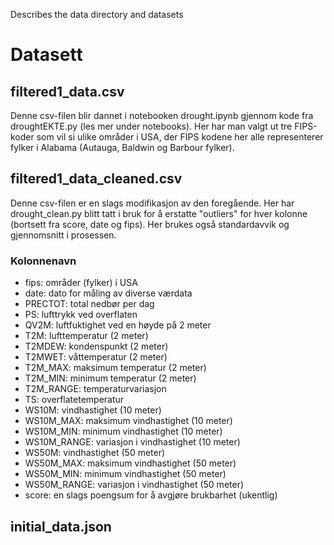 Describes the data directory and datasets

# Datasett

## filtered1_data.csv

Denne csv-filen blir dannet i notebooken drought.ipynb gjennom kode fra droughtEKTE.py (les mer under notebooks). Her har man valgt ut tre FIPS-koder som vil si ulike områder i USA, der FIPS kodene her alle representerer fylker i Alabama (Autauga, Baldwin og Barbour fylker).

## filtered1_data_cleaned.csv

Denne csv-filen er en slags modifikasjon av den foregående. Her har drought_clean.py blitt tatt i bruk for å erstatte "outliers" for hver kolonne (bortsett fra score, date og fips). Her brukes også standardavvik og gjennomsnitt i prosessen.

### Kolonnenavn

- fips: områder (fylker) i USA
- date: dato for måling av diverse værdata
- PRECTOT: total nedbør per dag
- PS: lufttrykk ved overflaten
- QV2M: luftfuktighet ved en høyde på 2 meter
- T2M: lufttemperatur (2 meter)
- T2MDEW: kondenspunkt (2 meter)
- T2MWET: våttemperatur (2 meter)
- T2M_MAX: maksimum temperatur (2 meter)
- T2M_MIN: minimum temperatur (2 meter)
- T2M_RANGE: temperaturvariasjon
- TS: overflatetemperatur
- WS10M: vindhastighet (10 meter)
- WS10M_MAX: maksimum vindhastighet (10 meter)
- WS10M_MIN: minimum vindhastighet (10 meter)
- WS10M_RANGE: variasjon i vindhastighet (10 meter)
- WS50M: vindhastighet (50 meter)
- WS50M_MAX: maksimum vindhastighet (50 meter)
- WS50M_MIN: minimum vindhastighet (50 meter)
- WS50M_RANGE: variasjon i vindhastighet (50 meter)
- score: en slags poengsum for å avgjøre brukbarhet (ukentlig)

## initial_data.json
